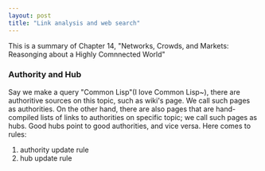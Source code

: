 ```yaml
---
layout: post
title: "Link analysis and web search"
---
```


This is a summary of Chapter 14, "Networks, Crowds, and Markets: Reasonging about a Highly Comnnected World"

### Authority and Hub
Say we make a query "Common Lisp"(I love Common Lisp~), there are authoritive sources on this topic, such as wiki's page. We call such pages as authorities. On the other hand, there are also pages that are hand-compiled lists of links to authorities on specific topic; we call such pages as hubs. Good hubs point to good authorities, and vice versa. Here comes to rules:
1. authority update rule
2. hub update rule
